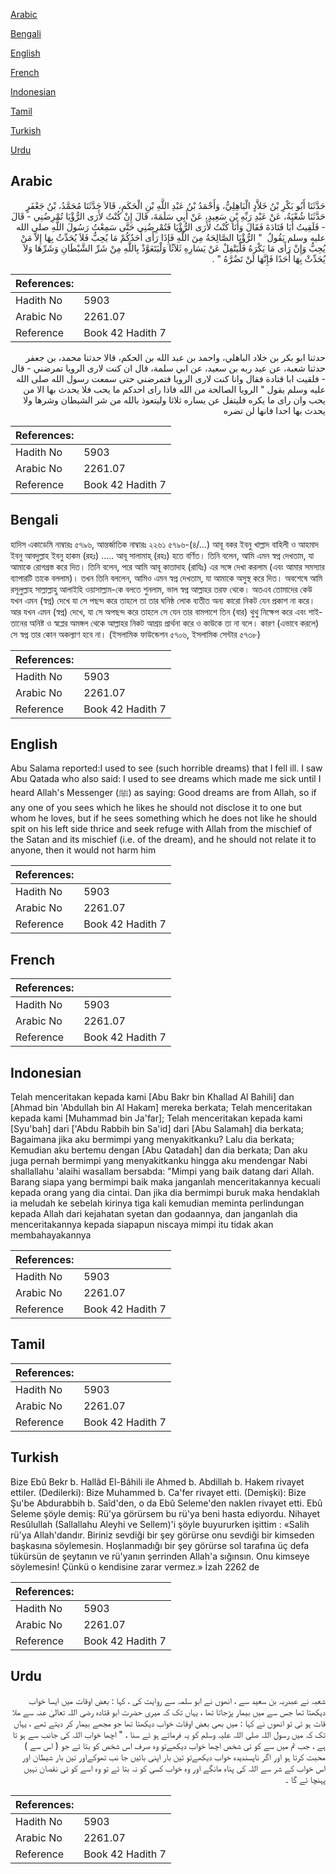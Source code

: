 [Arabic](#arabic)

[Bengali](#bengali)

[English](#english)

[French](#french)

[Indonesian](#indonesian)

[Tamil](#tamil)

[Turkish](#turkish)

[Urdu](#urdu)

## Arabic


<div dir="rtl" lang="ar" style={{fontSize:'larger',backgroundColor:'#f8f9fa',padding:20}}>
حَدَّثَنَا أَبُو بَكْرِ بْنُ خَلاَّدٍ الْبَاهِلِيُّ، وَأَحْمَدُ بْنُ عَبْدِ اللَّهِ بْنِ الْحَكَمِ، قَالاَ حَدَّثَنَا مُحَمَّدُ، بْنُ جَعْفَرٍ حَدَّثَنَا شُعْبَةُ، عَنْ عَبْدِ رَبِّهِ بْنِ سَعِيدٍ، عَنْ أَبِي سَلَمَةَ، قَالَ إِنْ كُنْتُ لأَرَى الرُّؤْيَا تُمْرِضُنِي - قَالَ - فَلَقِيتُ أَبَا قَتَادَةَ فَقَالَ وَأَنَا كُنْتُ لأَرَى الرُّؤْيَا فَتُمْرِضُنِي حَتَّى سَمِعْتُ رَسُولَ اللَّهِ صلى الله عليه وسلم يَقُولُ ‏ "‏ الرُّؤْيَا الصَّالِحَةُ مِنَ اللَّهِ فَإِذَا رَأَى أَحَدُكُمْ مَا يُحِبُّ فَلاَ يُحَدِّثُ بِهَا إِلاَّ مَنْ يُحِبُّ وَإِنْ رَأَى مَا يَكْرَهُ فَلْيَتْفِلْ عَنْ يَسَارِهِ ثَلاَثًا وَلْيَتَعَوَّذْ بِاللَّهِ مِنْ شَرِّ الشَّيْطَانِ وَشَرِّهَا وَلاَ يُحَدِّثْ بِهَا أَحَدًا فَإِنَّهَا لَنْ تَضُرَّهُ ‏"‏ ‏.‏
</div>
<div style={{backgroundColor:'#f8f9fa',padding:20, marginBottom: 10}}><table> <thead> <tr> <th>References:</th> <th></th> </tr> </thead> <tbody><tr><td>Hadith No</td><td>5903</td></tr><tr><td>Arabic No</td><td>2261.07</td></tr><tr><td>Reference</td><td>Book 42 Hadith 7</td></tr></tbody></table></div>


<div dir="rtl" lang="ar" style={{fontSize:'larger',backgroundColor:'#f8f9fa',padding:20}}>
حدثنا ابو بكر بن خلاد الباهلي، واحمد بن عبد الله بن الحكم، قالا حدثنا محمد، بن جعفر حدثنا شعبة، عن عبد ربه بن سعيد، عن ابي سلمة، قال ان كنت لارى الرويا تمرضني - قال - فلقيت ابا قتادة فقال وانا كنت لارى الرويا فتمرضني حتى سمعت رسول الله صلى الله عليه وسلم يقول " الرويا الصالحة من الله فاذا راى احدكم ما يحب فلا يحدث بها الا من يحب وان راى ما يكره فليتفل عن يساره ثلاثا وليتعوذ بالله من شر الشيطان وشرها ولا يحدث بها احدا فانها لن تضره
</div>
<div style={{backgroundColor:'#f8f9fa',padding:20, marginBottom: 10}}><table> <thead> <tr> <th>References:</th> <th></th> </tr> </thead> <tbody><tr><td>Hadith No</td><td>5903</td></tr><tr><td>Arabic No</td><td>2261.07</td></tr><tr><td>Reference</td><td>Book 42 Hadith 7</td></tr></tbody></table></div>

## Bengali


<div dir="ltr" lang="bn" style={{fontSize:'larger',backgroundColor:'#f8f9fa',padding:20}}>
হাদিস একাডেমি নাম্বারঃ ৫৭৯৬, আন্তর্জাতিক নাম্বারঃ ২২৬১ ৫৭৯৬-(৪/…) আবূ বকর ইবনু খাল্লাদ বাহিলী ও আহমাদ ইবনু আবদুল্লাহ ইবনু হাকম (রহঃ) ..... আবূ সালামাহ্ (রহঃ) হতে বর্ণিত। তিনি বলেন, আমি এমন স্বপ্ন দেখতাম, যা আমাকে রোগগ্রস্ত করে দিত। তিনি বলেন, পরে আমি আবূ কাতাদাহ (রাযিঃ) এর সঙ্গে দেখা করলাম (এবং আমার সমস্যার ব্যাপারটি তাকে বললাম)। তখন তিনি বললেন, আমিও এমন স্বপ্ন দেখতাম, যা আমাকে অসুস্থ করে দিত। অবশেষে আমি রসূলুল্লাহ সাল্লাল্লাহু আলাইহি ওয়াসাল্লাম-কে বলতে শুনলাম, ভাল স্বপ্ন আল্লাহর তরফ থেকে। অতএব তোমাদের কেউ যখন এমন (স্বপ্ন) দেখে যা সে পছন্দ করে তাহলে তা তার ঘনিষ্ঠ লোক ব্যতীত অন্য কারো নিকট যেন প্রকাশ না করে। আর যখন এমন (স্বপ্ন) দেখে, যা সে অপছন্দ করে তাহলে সে যেন তার বামপাশে তিন (বার) থুথু নিক্ষেপ করে এবং শাইতানের অনিষ্ট ও স্বপ্লের অমঙ্গল থেকে আল্লাহর নিকট আশ্রয় প্রার্থনা করে ও কাউকে তা না বলে। কারণ (এভাবে করলে) সে স্বপ্ন তার কোন অকল্যাণ হবে না। (ইসলামিক ফাউন্ডেশন ৫৭০৬, ইসলামিক সেন্টার ৫৭৩৮)
</div>
<div style={{backgroundColor:'#f8f9fa',padding:20, marginBottom: 10}}><table> <thead> <tr> <th>References:</th> <th></th> </tr> </thead> <tbody><tr><td>Hadith No</td><td>5903</td></tr><tr><td>Arabic No</td><td>2261.07</td></tr><tr><td>Reference</td><td>Book 42 Hadith 7</td></tr></tbody></table></div>

## English


<div dir="ltr" lang="en" style={{fontSize:'larger',backgroundColor:'#f8f9fa',padding:20}}>
Abu Salama reported:I used to see (such horrible dreams) that I fell ill. I saw Abu Qatada who also said: I used to see dreams which made me sick until I heard Allah's Messenger (ﷺ) as saying: Good dreams are from Allah, so if any one of you sees which he likes he should not disclose it to one but whom he loves, but if he sees something which he does not like he should spit on his left side thrice and seek refuge with Allah from the mischief of the Satan and its mischief (i.e. of the dream), and he should not relate it to anyone, then it would not harm him
</div>
<div style={{backgroundColor:'#f8f9fa',padding:20, marginBottom: 10}}><table> <thead> <tr> <th>References:</th> <th></th> </tr> </thead> <tbody><tr><td>Hadith No</td><td>5903</td></tr><tr><td>Arabic No</td><td>2261.07</td></tr><tr><td>Reference</td><td>Book 42 Hadith 7</td></tr></tbody></table></div>

## French


<div dir="ltr" lang="fr" style={{fontSize:'larger',backgroundColor:'#f8f9fa',padding:20}}>

</div>
<div style={{backgroundColor:'#f8f9fa',padding:20, marginBottom: 10}}><table> <thead> <tr> <th>References:</th> <th></th> </tr> </thead> <tbody><tr><td>Hadith No</td><td>5903</td></tr><tr><td>Arabic No</td><td>2261.07</td></tr><tr><td>Reference</td><td>Book 42 Hadith 7</td></tr></tbody></table></div>

## Indonesian


<div dir="ltr" lang="id" style={{fontSize:'larger',backgroundColor:'#f8f9fa',padding:20}}>
Telah menceritakan kepada kami [Abu Bakr bin Khallad Al Bahili] dan [Ahmad bin 'Abdullah bin Al Hakam] mereka berkata; Telah menceritakan kepada kami [Muhammad bin Ja'far]; Telah menceritakan kepada kami [Syu'bah] dari ['Abdu Rabbih bin Sa'id] dari [Abu Salamah] dia berkata; Bagaimana jika aku bermimpi yang menyakitkanku? Lalu dia berkata; Kemudian aku bertemu dengan [Abu Qatadah] dan dia berkata; Dan aku juga pernah bermimpi yang menyakitkanku hingga aku mendengar Nabi shallallahu 'alaihi wasallam bersabda: "Mimpi yang baik datang dari Allah. Barang siapa yang bermimpi baik maka janganlah menceritakannya kecuali kepada orang yang dia cintai. Dan jika dia bermimpi buruk maka hendaklah ia meludah ke sebelah kirinya tiga kali kemudian meminta perlindungan kepada Allah dari kejahatan syetan dan godaannya, dan janganlah dia menceritakannya kepada siapapun niscaya mimpi itu tidak akan membahayakannya
</div>
<div style={{backgroundColor:'#f8f9fa',padding:20, marginBottom: 10}}><table> <thead> <tr> <th>References:</th> <th></th> </tr> </thead> <tbody><tr><td>Hadith No</td><td>5903</td></tr><tr><td>Arabic No</td><td>2261.07</td></tr><tr><td>Reference</td><td>Book 42 Hadith 7</td></tr></tbody></table></div>

## Tamil


<div dir="ltr" lang="ta" style={{fontSize:'larger',backgroundColor:'#f8f9fa',padding:20}}>

</div>
<div style={{backgroundColor:'#f8f9fa',padding:20, marginBottom: 10}}><table> <thead> <tr> <th>References:</th> <th></th> </tr> </thead> <tbody><tr><td>Hadith No</td><td>5903</td></tr><tr><td>Arabic No</td><td>2261.07</td></tr><tr><td>Reference</td><td>Book 42 Hadith 7</td></tr></tbody></table></div>

## Turkish


<div dir="ltr" lang="tr" style={{fontSize:'larger',backgroundColor:'#f8f9fa',padding:20}}>
Bize Ebû Bekr b. Hallâd El-Bâhili ile Ahmed b. Abdillah b. Hakem rivayet ettiler. (Dedilerki): Bize Muhammed b. Ca'fer rivayet etti. (Demişki): Bize Şu'be Abdurabbih b. Saîd'den, o da Ebû Seleme'den naklen rivayet etti. Ebû Seleme şöyle demiş: Rü'ya görürsem bu rü'ya beni hasta ediyordu. Nihayet Resûlullah (Sallallahu Aleyhi ve Sellem)'i şöyle buyururken işittim : «Salih rü'ya Allah'dandır. Biriniz sevdiği bir şey görürse onu sevdiği bir kimseden başkasına söylemesin. Hoşlanmadığı bir şey görürse sol tarafına üç defa tükürsün de şeytanın ve rü'yanın şerrinden Allah'a sığınsın. Onu kimseye söylemesin! Çünkü o kendisine zarar vermez.» İzah 2262 de
</div>
<div style={{backgroundColor:'#f8f9fa',padding:20, marginBottom: 10}}><table> <thead> <tr> <th>References:</th> <th></th> </tr> </thead> <tbody><tr><td>Hadith No</td><td>5903</td></tr><tr><td>Arabic No</td><td>2261.07</td></tr><tr><td>Reference</td><td>Book 42 Hadith 7</td></tr></tbody></table></div>

## Urdu


<div dir="rtl" lang="ur" style={{fontSize:'larger',backgroundColor:'#f8f9fa',padding:20}}>
شعبہ نے عبدربہ بن سعید سے ، انھوں نے ابو سلمہ سے روایت کی ، کہا : بعض اوقات میں ایسا خواب دیکھتا تھا جس سے میں بیمار پڑجاتا تھا ، یہاں تک کہ میری حضرت ابو قتادہ رضی اللہ تعالیٰ عنہ سے ملا قات ہو ئی تو انھوں نے کہا : میں بھی بعض اوقات خواب دیکھتا تھا جو مجھے بیمار کر دیتے تھے ، یہاں تک کہ میں رسول اللہ صلی اللہ علیہ وسلم کو یہ فرماتے ہو ئے سنا ، " اچھا خواب اللہ کی جانب سے ہو تا ہے ، جب تم میں سے کو ئی شخص اچھا خواب دیکھےتو وہ صرف اس شخص کو بتا ئے جو ( اس سے ) محبت کرتا ہو اور اگر ناپسندیدہ خواب دیکھےتو تین بار اپنی بائیں جا نب تھوکےاور تین بار شیطان اور اس خواب کے شر سے اللہ کی پناہ مانگے اور وہ خواب کسی کو نہ بتا ئے تو وہ اسے کو ئی نقصان نہیں پہنچا ئے گا ۔
</div>
<div style={{backgroundColor:'#f8f9fa',padding:20, marginBottom: 10}}><table> <thead> <tr> <th>References:</th> <th></th> </tr> </thead> <tbody><tr><td>Hadith No</td><td>5903</td></tr><tr><td>Arabic No</td><td>2261.07</td></tr><tr><td>Reference</td><td>Book 42 Hadith 7</td></tr></tbody></table></div>